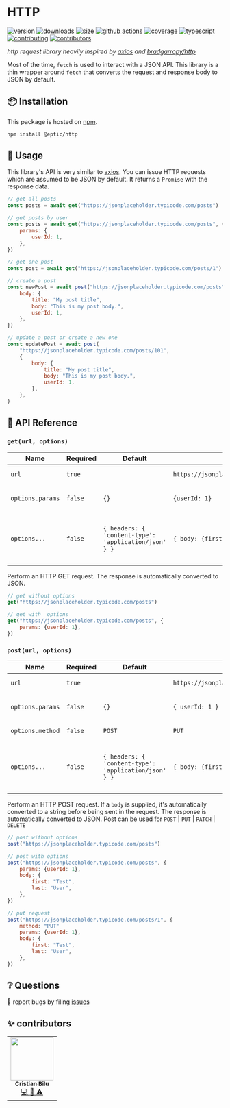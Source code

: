 # HTTP

[![version][version-badge]][npm]
[![downloads][downloads-badge]][npm]
[![size][size-badge]][bundlephobia]
[![github actions][github-actions-badge]][github-actions]
[![coverage][codecov-badge]][codecov]
[![typescript][typescript-badge]][typescript]
[![contributing][contributing-badge]][contributing]
[![contributors][contributors-badge]][contributors]

_http request library heavily inspired by [axios][axios] and [bradgarropy/http][bradgarropy/http]_

Most of the time, `fetch` is used to interact with a JSON API. This library is a thin wrapper around `fetch` that converts the request and response body to JSON by default.

## 📦 Installation

This package is hosted on [npm][npm].

```bash
npm install @eptic/http
```

## 🥑 Usage

This library's API is very similar to [axios][axios]. You can issue HTTP requests which are assumed to be JSON by default. It returns a `Promise` with the response data.

```javascript
// get all posts
const posts = await get("https://jsonplaceholder.typicode.com/posts")

// get posts by user
const posts = await get("https://jsonplaceholder.typicode.com/posts", {
    params: {
        userId: 1,
    },
})

// get one post
const post = await get("https://jsonplaceholder.typicode.com/posts/1")

// create a post
const newPost = await post("https://jsonplaceholder.typicode.com/posts", {
    body: {
        title: "My post title",
        body: "This is my post body.",
        userId: 1,
    },
})

// update a post or create a new one
const updatePost = await post(
    "https://jsonplaceholder.typicode.com/posts/101",
    {
        body: {
            title: "My post title",
            body: "This is my post body.",
            userId: 1,
        },
    },
)
```

## 📖 API Reference

### `get(url, options)`

| Name             | Required | Default                                               | Example                                      | Description                                                             |
| ---------------- | -------- | ----------------------------------------------------- | -------------------------------------------- | ----------------------------------------------------------------------- |
| `url`            | `true`   |                                                       | `https://jsonplaceholder.typicode.com/posts` | Web address of the API.                                                 |
| `options.params` | `false`  | `{}`                                                  | `{userId: 1}`                                | Query parameters object.                                                |
| `options...`     | `false`  | `{ headers: { 'content-type': 'application/json' } }` | `{ body: {first: "Brad", last: "Garropy"} }` | The default `fetch` options with `application/json` as a default header |

Perform an HTTP GET request. The response is automatically converted to JSON.

```javascript
// get without options
get("https://jsonplaceholder.typicode.com/posts")

// get with  options
get("https://jsonplaceholder.typicode.com/posts", {
    params: {userId: 1},
})
```

### `post(url, options)`

| Name             | Required | Default                                               | Example                                      | Description                                                             |
| ---------------- | -------- | ----------------------------------------------------- | -------------------------------------------- | ----------------------------------------------------------------------- |
| `url`            | `true`   |                                                       | `https://jsonplaceholder.typicode.com/posts` | Web address of the API.                                                 |
| `options.params` | `false`  | `{}`                                                  | `{ userId: 1 }`                              | Query parameters object.                                                |
| `options.method` | `false`  | `POST`                                                | `PUT`                                        | The method of the request.                                              |
| `options...`     | `false`  | `{ headers: { 'content-type': 'application/json' } }` | `{ body: {first: "Brad", last: "Garropy"} }` | The default `fetch` options with `application/json` as a default header |

Perform an HTTP POST request. If a `body` is supplied, it's automatically converted to a string before being sent in the request. The response is automatically converted to JSON.
Post can be used for `POST` | `PUT` | `PATCH` | `DELETE`

```javascript
// post without options
post("https://jsonplaceholder.typicode.com/posts")

// post with options
post("https://jsonplaceholder.typicode.com/posts", {
    params: {userId: 1},
    body: {
        first: "Test",
        last: "User",
    },
})

// put request
post("https://jsonplaceholder.typicode.com/posts/1", {
    method: "PUT"
    params: {userId: 1},
    body: {
        first: "Test",
        last: "User",
    },
})
```

## ❔ Questions

🐛 report bugs by filing [issues][issues]

## ✨ contributors

<!-- ALL-CONTRIBUTORS-LIST:START - Do not remove or modify this section -->
<!-- prettier-ignore-start -->
<!-- markdownlint-disable -->
<table>
  <tr>
    <td align="center">
      <a href="https://eptic.ro">
        <img src="https://avatars.githubusercontent.com/u/25827787?v=4?s=100" width="100px;" alt=""/>
        <br />
        <sub>
          <b>
            Cristian Bilu
          </b>
        </sub>
      </a>
      <br />
      <a href="https://github.com/wizzymore/http/commits?author=wizzymore" title="Code">
        💻
      </a>
      <a href="https://github.com/wizzymore/http/commits?author=wizzymore" title="Documentation">
        📖
      </a>
      <a href="https://github.com/wizzymore/http/commits?author=wizzymore" title="Tests">
        ⚠️
      </a>
    </td>
  </tr>
</table>

<!-- markdownlint-restore -->
<!-- prettier-ignore-end -->

<!-- ALL-CONTRIBUTORS-LIST:END -->

[codecov]: https://app.codecov.io/gh/wizzymore/http
[contributing]: https://github.com/wizzymore/http/blob/master/contributing.md
[contributors]: #-contributors
[npm]: https://www.npmjs.com/package/@eptic/http
[codecov-badge]: https://img.shields.io/codecov/c/github/wizzymore/http?style=flat-square
[version-badge]: https://img.shields.io/npm/v/@eptic/http.svg?style=flat-square
[downloads-badge]: https://img.shields.io/npm/dt/@eptic/http?style=flat-square
[contributing-badge]: https://img.shields.io/badge/PRs-welcome-success?style=flat-square
[contributors-badge]: https://img.shields.io/github/all-contributors/wizzymore/http?style=flat-square
[issues]: https://github.com/wizzymore/http/issues
[bundlephobia]: https://bundlephobia.com/result?p=@eptic/http
[size-badge]: https://img.shields.io/bundlephobia/minzip/@eptic/http?style=flat-square
[github-actions]: https://github.com/wizzymore/http/actions
[github-actions-badge]: https://img.shields.io/github/workflow/status/wizzymore/http/%F0%9F%9A%80%20release?style=flat-square
[typescript]: https://www.typescriptlang.org/dt/search?search=%40wizzymore%2Fhttp
[typescript-badge]: https://img.shields.io/npm/types/@eptic/http?style=flat-square
[axios]: https://github.com/axios/axios
[bradgarropy/http]: https://github.com/bradgarropy/http
